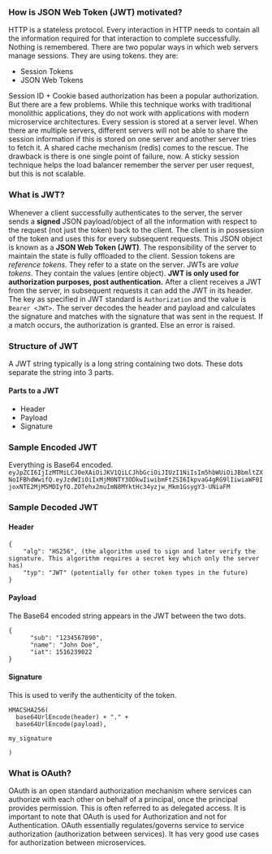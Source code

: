 ### How is JSON Web Token (JWT) motivated?
HTTP is a stateless protocol. Every interaction in HTTP needs to contain all the information required for that interaction to complete successfully. Nothing is remembered.
There are two popular ways in which web servers manage sessions. They are using tokens. they are:
* Session Tokens
* JSON Web Tokens

Session ID + Cookie based authorization has been a popular authorization. But there are a few problems. While this technique works with traditional monolithic applications, they do not work with applications with modern microservice architectures. 
Every session is stored at a server level. When there are multiple servers, different servers will not be able to share the session information if this is stored on one server and another server tries to fetch it. A shared cache mechanism (redis) comes to the rescue. The drawback is there is one single point of failure, now. 
A sticky session technique helps the load balancer remember the server per user request, but this is not scalable.

### What is JWT?
Whenever a client successfully authenticates to the server, the server sends a **signed** JSON payload/object of all the information with respect to the request (not just the token) back to the client. The client is in possession of the token and uses this for every subsequent requests. This JSON object is known as a **JSON Web Token (JWT)**. The responsibility of the server to maintain the state is fully offloaded to the client. 
Session tokens are _reference tokens_. They refer to a state on the server. JWTs are _value tokens_. They contain the values (entire object). **JWT is only used for authorization purposes, post authentication.**
After a client receives a JWT from the server, in subsequent requests it can add the JWT in its header. The key as specified in JWT standard is `Authorization` and the value is `Bearer <JWT>`.
The server decodes the header and payload and calculates the signature and matches with the signature that was sent in the request. If a match occurs, the authorization is granted. Else an error is raised.

### Structure of JWT
A JWT string typically is a long string containing two dots. These dots separate the string into 3 parts. 

#### Parts to a JWT
 * Header
 * Payload
 * Signature
 
### Sample Encoded JWT
Everything is Base64 encoded. 
`eyJpZCI6IjIzMTMiLCJ0eXAiOiJKV1QiLCJhbGciOiJIUzI1NiIsIm5hbWUiOiJBbmltZXNoIFBhdWwifQ.eyJzdWIiOiIxMjM0NTY3ODkwIiwibmFtZSI6IkpvaG4gRG9lIiwiaWF0IjoxNTE2MjM5MDIyfQ.ZOTehx2muImN8MYktHc34yzjw_Mkm1GsygY3-UNiaFM`

### Sample Decoded JWT
#### Header
```
{
    "alg": "HS256", (the algorithm used to sign and later verify the signature. This algorithm requires a secret key which only the server has)
    "typ": "JWT" (potentially for other token types in the future)
}
```
#### Payload
The Base64 encoded string appears in the JWT between the two dots. 
```
{
      "sub": "1234567890",
      "name": "John Doe",
      "iat": 1516239022
}
```
#### Signature
This is used to verify the authenticity of the token.
```
HMACSHA256(
  base64UrlEncode(header) + "." +
  base64UrlEncode(payload),
  
my_signature

)
```

### What is OAuth?
OAuth is an open standard authorization mechanism where services can authorize with each other on behalf of a principal, once the principal provides permission. This is often referred to as delegated access. It is important to note that OAuth is used for Authorization and not for Authentication. OAuth essentially regulates/governs service to service authorization (authorization between services). It has very good use cases for authorization between microservices. 
